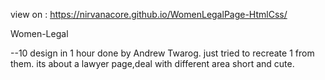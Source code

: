 view on : https://nirvanacore.github.io/WomenLegalPage-HtmlCss/

Women-Legal

--10 design in 1 hour done by Andrew Twarog. just tried to recreate 1 from them.
its about a lawyer page,deal with different area short and cute.
